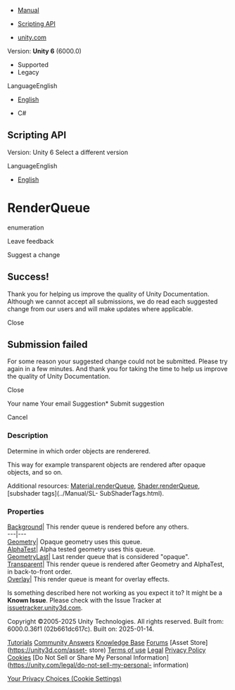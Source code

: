 [ ]()

  * [Manual](../Manual/index.html)
  * [Scripting API](../ScriptReference/index.html)

  * [unity.com](https://unity.com/)

Version: **Unity 6** (6000.0)

  * Supported
  * Legacy

LanguageEnglish

  * [English]()

  * C#

[ ](https://docs.unity3d.com)

## Scripting API

Version: Unity 6 Select a different version

LanguageEnglish

  * [English]()

# RenderQueue

enumeration

Leave feedback

Suggest a change

## Success!

Thank you for helping us improve the quality of Unity Documentation. Although
we cannot accept all submissions, we do read each suggested change from our
users and will make updates where applicable.

Close

## Submission failed

For some reason your suggested change could not be submitted. Please <a>try
again</a> in a few minutes. And thank you for taking the time to help us
improve the quality of Unity Documentation.

Close

Your name Your email Suggestion* Submit suggestion

Cancel

[ ]()

### Description

Determine in which order objects are renderered.

This way for example transparent objects are rendered after opaque objects,
and so on.  
  
Additional resources: [Material.renderQueue](Material-renderQueue.html),
[Shader.renderQueue](Shader-renderQueue.html), [subshader tags](../Manual/SL-
SubShaderTags.html).

### Properties

[Background](Rendering.RenderQueue.Background.html)| This render queue is
rendered before any others.  
---|---  
[Geometry](Rendering.RenderQueue.Geometry.html)| Opaque geometry uses this
queue.  
[AlphaTest](Rendering.RenderQueue.AlphaTest.html)| Alpha tested geometry uses
this queue.  
[GeometryLast](Rendering.RenderQueue.GeometryLast.html)| Last render queue
that is considered "opaque".  
[Transparent](Rendering.RenderQueue.Transparent.html)| This render queue is
rendered after Geometry and AlphaTest, in back-to-front order.  
[Overlay](Rendering.RenderQueue.Overlay.html)| This render queue is meant for
overlay effects.  
  
Is something described here not working as you expect it to? It might be a
**Known Issue**. Please check with the Issue Tracker at
[issuetracker.unity3d.com](https://issuetracker.unity3d.com).

Copyright ©2005-2025 Unity Technologies. All rights reserved. Built from:
6000.0.36f1 (02b661dc617c). Built on: 2025-01-14.

[Tutorials](https://unity3d.com/learn) [Community
Answers](https://answers.unity3d.com) [Knowledge
Base](https://support.unity3d.com/hc/en-us)
[Forums](https://forum.unity3d.com) [Asset Store](https://unity3d.com/asset-
store) [Terms of use](https://docs.unity3d.com/Manual/TermsOfUse.html)
[Legal](https://unity.com/legal) [Privacy
Policy](https://unity.com/legal/privacy-policy)
[Cookies](https://unity.com/legal/cookie-policy) [Do Not Sell or Share My
Personal Information](https://unity.com/legal/do-not-sell-my-personal-
information)

[Your Privacy Choices (Cookie Settings)](javascript:void\(0\);)

